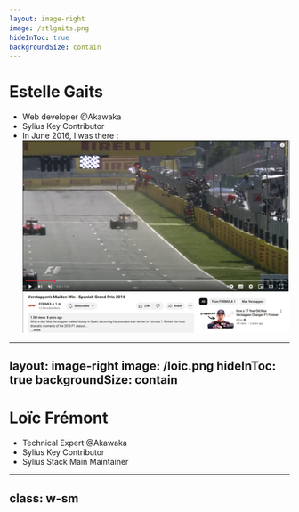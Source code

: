 ```yaml
---
layout: image-right
image: /stlgaits.png
hideInToc: true
backgroundSize: contain
---
```


# Estelle Gaits

* Web developer @Akawaka
* Sylius Key Contributor
* In June 2016, I was there :
  ![Max Verstappen wins 2016 Spanish Grand Prix](/verstappen_barcelona.png)

<!--
I was also a French & Spanish teacher, and I had never written a single line of code yet. Happy days!
The work I'm going to present today was built in collaboration with my incredible colleague and mentor Loïc Frémont, who
unfortunately could not be here today but who's responsible for maintaining the Sylius Stack and most of the ideas and implementations I'm going to show you today.
-->

---
layout: image-right
image: /loic.png
hideInToc: true
backgroundSize: contain
---

# Loïc Frémont

* Technical Expert @Akawaka
* Sylius Key Contributor
* Sylius Stack Main Maintainer

<!--
My name is Loïc Frémont, I'm a technical expert at Akawaka, a Sylius core team member and Monofony creator.
-->

---
class: w-sm
---

<Toc maxDepth="1" />
